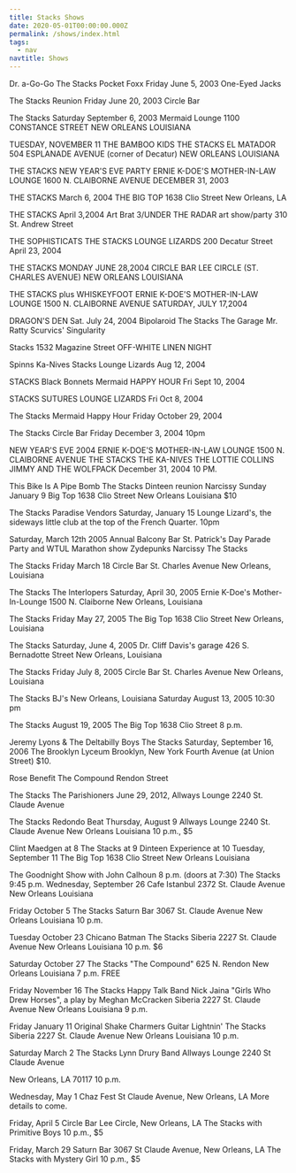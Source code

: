 ```yaml
---
title: Stacks Shows
date: 2020-05-01T00:00:00.000Z
permalink: /shows/index.html
tags:
  - nav
navtitle: Shows 
---
```


Dr. a-Go-Go 
The Stacks
Pocket Foxx
Friday June 5, 2003
One-Eyed Jacks


The Stacks Reunion 
Friday June 20, 2003
Circle Bar


The Stacks
Saturday September 6, 2003
Mermaid Lounge
1100 CONSTANCE STREET
NEW ORLEANS LOUISIANA


TUESDAY, NOVEMBER 11
THE BAMBOO KIDS
THE STACKS
EL MATADOR
504 ESPLANADE AVENUE (corner of Decatur)
NEW ORLEANS LOUISIANA

THE STACKS NEW YEAR'S EVE PARTY
ERNIE K-DOE'S MOTHER-IN-LAW LOUNGE
1600 N. CLAIBORNE AVENUE
DECEMBER 31, 2003


THE STACKS
March 6, 2004
THE BIG TOP
1638 Clio Street
New Orleans, LA


THE STACKS
April 3,2004
Art Brat 3/UNDER THE RADAR art show/party
310 St. Andrew Street


THE SOPHISTICATS
THE STACKS
LOUNGE LIZARDS
200 Decatur Street 
April 23, 2004

THE STACKS
MONDAY JUNE 28,2004
CIRCLE BAR
LEE CIRCLE (ST. CHARLES AVENUE)
NEW ORLEANS LOUISIANA


THE STACKS plus WHISKEYFOOT
ERNIE K-DOE'S MOTHER-IN-LAW LOUNGE
1500 N. CLAIBORNE AVENUE
SATURDAY, JULY 17,2004

DRAGON'S DEN
Sat. July 24, 2004
Bipolaroid
The Stacks
The Garage
Mr. Ratty Scurvics' Singularity

Stacks
1532 Magazine Street
OFF-WHITE LINEN NIGHT

Spinns
Ka-Nives
Stacks
Lounge Lizards
Aug 12, 2004


STACKS 
Black Bonnets
Mermaid HAPPY HOUR 
Fri Sept 10, 2004


STACKS
SUTURES
LOUNGE LIZARDS 
Fri Oct 8, 2004


The Stacks
Mermaid Happy Hour
Friday October 29, 2004 


The Stacks
Circle Bar
Friday December 3, 2004
10pm


NEW YEAR'S EVE 2004
ERNIE K-DOE'S MOTHER-IN-LAW LOUNGE
1500 N. CLAIBORNE AVENUE
THE STACKS
THE KA-NIVES
THE LOTTIE COLLINS
JIMMY AND THE WOLFPACK
December 31, 2004
10 PM.


This Bike Is A Pipe Bomb
The Stacks
Dinteen reunion
Narcissy
Sunday January 9
Big Top
1638 Clio Street
New Orleans Louisiana
$10


The Stacks
Paradise Vendors
Saturday, January 15
Lounge Lizard's, the sideways little club at the top of the French Quarter. 
10pm


Saturday, March 12th
2005 Annual Balcony Bar St. Patrick's Day Parade Party and WTUL Marathon show
Zydepunks
Narcissy
The Stacks 


The Stacks
Friday March 18 
Circle Bar
St. Charles Avenue 
New Orleans, Louisiana


The Stacks
The Interlopers
Saturday, April 30, 2005
Ernie K-Doe's Mother-In-Lounge
1500 N. Claiborne
New Orleans, Louisiana


The Stacks
Friday May 27, 2005
The Big Top
1638 Clio Street
New Orleans, Louisiana


The Stacks
Saturday, June 4, 2005
Dr. Cliff Davis's garage
426 S. Bernadotte Street
New Orleans, Louisiana


The Stacks
Friday July 8, 2005
Circle Bar
St. Charles Avenue
New Orleans, Louisiana


The Stacks
BJ's
New Orleans, Louisiana
Saturday August 13, 2005
10:30 pm


The Stacks
August 19, 2005
The Big Top
1638 Clio Street
8 p.m.

Jeremy Lyons &amp; The Deltabilly Boys
The Stacks
Saturday, September 16, 2006
The Brooklyn Lyceum
Brooklyn, New York
Fourth Avenue (at Union Street)
$10.


Rose Benefit
The Compound 
Rendon Street


The Stacks 
The Parishioners
June 29, 2012,
Allways Lounge
2240 St. Claude Avenue


The Stacks
Redondo Beat
Thursday, August 9
Allways Lounge
2240 St. Claude Avenue
New Orleans Louisiana
10 p.m., $5


Clint Maedgen at 8
The Stacks at 9
Dinteen Experience at 10
Tuesday, September 11
The Big Top
1638 Clio Street
New Orleans Louisiana


The Goodnight Show with John Calhoun 8 p.m. (doors at 7:30)
The Stacks 9:45 p.m.
Wednesday, September 26
Cafe Istanbul
2372 St. Claude Avenue
New Orleans Louisiana


Friday October 5
The Stacks
Saturn Bar
3067 St. Claude Avenue
New Orleans Louisiana
10 p.m.

Tuesday October 23
Chicano Batman
The Stacks
Siberia
2227 St. Claude Avenue
New Orleans Louisiana
10 p.m.
$6

Saturday October 27
The Stacks
\"The Compound\"
625 N. Rendon
New Orleans Louisiana
7 p.m.
FREE

Friday November 16
The Stacks
Happy Talk Band
Nick Jaina 
\"Girls Who Drew Horses\", a play by Meghan McCracken
Siberia
2227 St. Claude Avenue
New Orleans Louisiana
9 p.m.

Friday January 11
Original Shake Charmers
Guitar Lightnin'
The Stacks
Siberia
2227 St. Claude Avenue
New Orleans Louisiana
10 p.m.

Saturday March 2
The Stacks
Lynn Drury Band
Allways Lounge
2240 St Claude Avenue

New Orleans, LA 70117
10 p.m.


Wednesday, May 1
Chaz Fest
St Claude Avenue, New Orleans, LA
More details to come.


Friday, April 5
Circle Bar
Lee Circle, New Orleans, LA
The Stacks with Primitive Boys
10 p.m., $5


Friday, March 29
Saturn Bar
3067 St Claude Avenue, New Orleans, LA
The Stacks with Mystery Girl
10 p.m., $5

